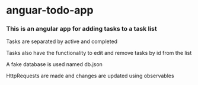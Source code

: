 # anguar-todo-app
<h3>This is an angular app for adding tasks to a task list</h3>
<p>Tasks are separated by active and completed</p>
<p>Tasks also have the functionality to edit and remove tasks by id from the list</p>
<p>A fake database is used named db.json</p>
<p>HttpRequests are made and changes are updated using observables</p>
